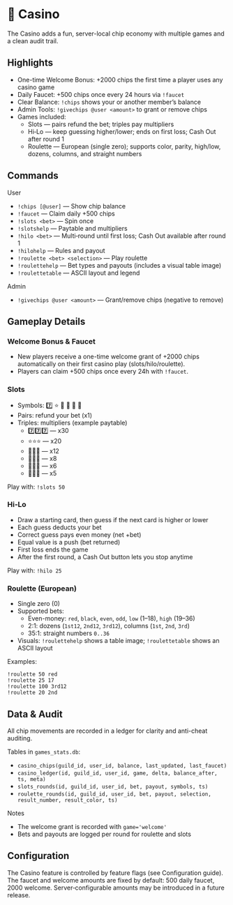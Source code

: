 # 🎰 Casino

The Casino adds a fun, server-local chip economy with multiple games and a clean audit trail.

## Highlights

- One-time Welcome Bonus: +2000 chips the first time a player uses any casino game
- Daily Faucet: +500 chips once every 24 hours via `!faucet`
- Clear Balance: `!chips` shows your or another member’s balance
- Admin Tools: `!givechips @user <amount>` to grant or remove chips
- Games included:
  - Slots — pairs refund the bet; triples pay multipliers
  - Hi‑Lo — keep guessing higher/lower; ends on first loss; Cash Out after round 1
  - Roulette — European (single zero); supports color, parity, high/low, dozens, columns, and straight numbers

## Commands

User
- `!chips [@user]` — Show chip balance
- `!faucet` — Claim daily +500 chips
- `!slots <bet>` — Spin once
- `!slotshelp` — Paytable and multipliers
- `!hilo <bet>` — Multi‑round until first loss; Cash Out available after round 1
- `!hilohelp` — Rules and payout
- `!roulette <bet> <selection>` — Play roulette
- `!roulettehelp` — Bet types and payouts (includes a visual table image)
- `!roulettetable` — ASCII layout and legend

Admin
- `!givechips @user <amount>` — Grant/remove chips (negative to remove)

## Gameplay Details

### Welcome Bonus & Faucet
- New players receive a one-time welcome grant of +2000 chips automatically on their first casino play (slots/hilo/roulette).
- Players can claim +500 chips once every 24h with `!faucet`.

### Slots
- Symbols: 7️⃣ ⭐ 🔔 🍇 🍋 🍒
- Pairs: refund your bet (x1)
- Triples: multipliers (example paytable)
  - 7️⃣7️⃣7️⃣ — x30
  - ⭐⭐⭐ — x20
  - 🔔🔔🔔 — x12
  - 🍇🍇🍇 — x8
  - 🍋🍋🍋 — x6
  - 🍒🍒🍒 — x5

Play with: `!slots 50`

### Hi‑Lo
- Draw a starting card, then guess if the next card is higher or lower
- Each guess deducts your bet
- Correct guess pays even money (net +bet)
- Equal value is a push (bet returned)
- First loss ends the game
- After the first round, a Cash Out button lets you stop anytime

Play with: `!hilo 25`

### Roulette (European)
- Single zero (0)
- Supported bets:
  - Even-money: `red`, `black`, `even`, `odd`, `low` (1–18), `high` (19–36)
  - 2:1: dozens (`1st12`, `2nd12`, `3rd12`), columns (`1st`, `2nd`, `3rd`)
  - 35:1: straight numbers `0..36`
- Visuals: `!roulettehelp` shows a table image; `!roulettetable` shows an ASCII layout

Examples:
```
!roulette 50 red
!roulette 25 17
!roulette 100 3rd12
!roulette 20 2nd
```

## Data & Audit

All chip movements are recorded in a ledger for clarity and anti-cheat auditing.

Tables in `games_stats.db`:
- `casino_chips(guild_id, user_id, balance, last_updated, last_faucet)`
- `casino_ledger(id, guild_id, user_id, game, delta, balance_after, ts, meta)`
- `slots_rounds(id, guild_id, user_id, bet, payout, symbols, ts)`
- `roulette_rounds(id, guild_id, user_id, bet, payout, selection, result_number, result_color, ts)`

Notes
- The welcome grant is recorded with `game='welcome'`
- Bets and payouts are logged per round for roulette and slots

## Configuration

The Casino feature is controlled by feature flags (see Configuration guide). The faucet and welcome amounts are fixed by default: 500 daily faucet, 2000 welcome. Server‑configurable amounts may be introduced in a future release.
